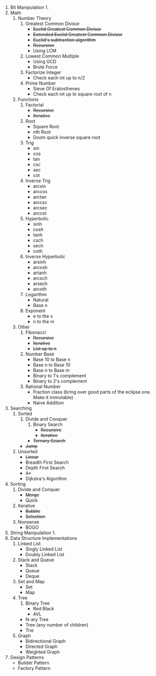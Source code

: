 1. Bit Manipulation
   1. 
2. Math
   1. Number Theory
      1. Greatest Common Divisor
         - ~~Euclid Greatest Common Divisor~~
         - ~~Extended Euclid Greatest Common Divisor~~
         - ~~Euclid's subtraction algorithm~~
         - ~~Recursion~~
         - Using LCM
      2. Lowest Common Multiple
         - Using GCD
         - Brute Force
      3. Factorize Integer
         - Check each int up to n/2
      4. Prime Number
         - Sieve Of Eratosthenes
         - Check each int up to square root of n
   2. Functions
      1. Factorial
         - ~~Recursive~~
         - ~~Iterative~~
      2. Root
         - Square Root
         - nth Root
         - Doom quick inverse square root
      3. Trig
         - sin
         - cos
         - tan
         - csc
         - sec
         - cot
      4. Inverse Trig
         - arcsin
         - arccos
         - arctan
         - arccsc
         - arcsec
         - arccot
      5. Hyperbolic
         - sinh
         - cosh
         - tanh
         - csch
         - sech
         - coth
      6. Inverse Hyperbolic
         - arsinh
         - arcosh
         - artanh
         - arcsch
         - arsech
         - arcoth
      7. Logarithm
         - Natural
         - Base n
      8. Exponent
         - e to the x
         - n to the m
   3. Other
      1. Fibonacci
         - ~~Recursive~~
         - ~~Iterative~~
         - ~~List up to n~~
      2. Number Base
         - Base 10 to Base n
         - Base n to Base 10
         - Base n to Base m
         - Binary to 1's complement
         - Binary to 2's complement
      3. Rational Number
         - Fraction class (bring over good parts of the eclipse one. Make it immutable)
         - Naive Addition
3. Searching
   1. Sorted
      1. Divide and Conquer
         1. Binary Search
            - ~~Recursive~~
            - ~~iterative~~
         - ~~Ternary Search~~
      - ~~Jump~~
   2. Unsorted
      - ~~Linear~~
      - Breadth First Search
      - Depth First Search
      - A*
      - Dijkstra's Algorithm 
4. Sorting
   1. Divide and Conquer
      - ~~Merge~~
      - Quick
   2. Iterative
      - ~~Bubble~~
      - ~~Selection~~
   3. Nonsense
      - BOGO
5. String Manipulation
   1.
6. Data Structure Implementations
   1. Linked List
      - Singly Linked List
      - Doubly Linked List
   2. Stack and Queue
      - Stack
      - Queue
      - Deque
   3. Set and Map
      - Set
      - Map
   4. Tree
      1. Binary Tree
         - Red Black
         - AVL
      - N-ary Tree
      - Tree (any number of children)
      - Trie
   5. Graph
      - Bidirectional Graph
      - Directed Graph
      - Weighted Graph
7. Design Patterns
   - Builder Pattern
   - Factory Pattern
